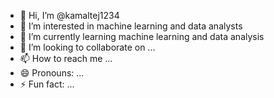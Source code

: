 - 👋 Hi, I’m @kamaltej1234
- 👀 I’m interested in machine learning and data analysts
- 🌱 I’m currently learning machine learning and data analysis
- 💞️ I’m looking to collaborate on ...
- 📫 How to reach me ...
- 😄 Pronouns: ...
- ⚡ Fun fact: ...

<!---
kamaltej1234/kamaltej1234 is a ✨ special ✨ repository because its `README.md` (this file) appears on your GitHub profile.
You can click the Preview link to take a look at your changes.
--->
